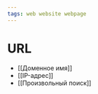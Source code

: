 ```yaml
---
tags: web website webpage
---
```


# URL
- [[Доменное имя]]
- [[IP-адрес]]
- [[Произвольный поиск]]

